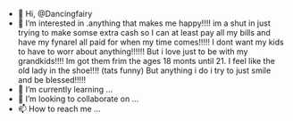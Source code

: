 - 👋 Hi, @Dancingfairy
- 👀 I’m interested in .anything that makes me happy!!!! im a shut in just trying to make somse extra cash so I can at least pay all my bills and have my fynarel all paid for when my time comes!!!!! I dont want my kids to have to worr about anything!!!!!! But i love just to be with my grandkids!!!! Im got them frim the ages 18 monts until 21. I feel like the old lady in the shoe!!!! (tats funny) But anything i do i try to just smile and be blessed!!!!!
- 🌱 I’m currently learning ...
- 💞️ I’m looking to collaborate on ...
- 📫 How to reach me ...

<!---
Dancingfairy/Dancingfairy is a ✨ special ✨ repository because its `README.md` (this file) appears on your GitHub profile.
You can click the Preview link to take a look at your changes.
--->
